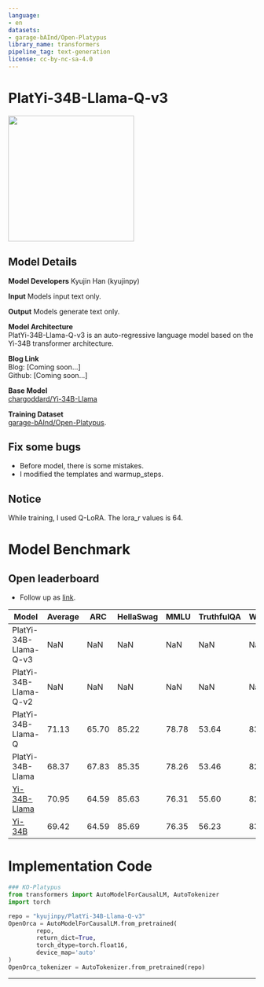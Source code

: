 ```yaml
---
language:
- en
datasets:
- garage-bAInd/Open-Platypus
library_name: transformers
pipeline_tag: text-generation
license: cc-by-nc-sa-4.0
---
```


# **PlatYi-34B-Llama-Q-v3**  
<img src='./PlatYi.png' width=256>

## Model Details

**Model Developers** Kyujin Han (kyujinpy)

**Input** Models input text only.

**Output** Models generate text only.

**Model Architecture**   
PlatYi-34B-Llama-Q-v3 is an auto-regressive language model based on the Yi-34B transformer architecture.  

**Blog Link**  
Blog: [Coming soon...]  
Github: [Coming soon...]   

**Base Model**    
[chargoddard/Yi-34B-Llama](https://huggingface.co/chargoddard/Yi-34B-Llama)   

**Training Dataset**    
[garage-bAInd/Open-Platypus](https://huggingface.co/datasets/garage-bAInd/Open-Platypus).  
   
## Fix some bugs   
- Before model, there is some mistakes.  
- I modified the templates and warmup_steps.   

## Notice  
While training, I used Q-LoRA.
The lora_r values is 64.  


# **Model Benchmark**

## Open leaderboard
- Follow up as [link](https://huggingface.co/spaces/HuggingFaceH4/open_llm_leaderboard).  

| Model | Average | ARC | HellaSwag | MMLU | TruthfulQA | Winogrande | GSM8K |
| --- | --- | --- | --- | --- | --- | --- | --- |
| PlatYi-34B-Llama-Q-v3 | NaN | NaN | NaN | NaN | NaN | NaN | NaN |
| PlatYi-34B-Llama-Q-v2 | NaN | NaN | NaN | NaN | NaN | NaN | NaN |
| PlatYi-34B-Llama-Q | 71.13 | 65.70 | 85.22 | 78.78 | 53.64 | 83.03 | 60.42 |
| PlatYi-34B-Llama | 68.37 | 67.83 | 85.35 | 78.26 | 53.46 | 82.87 | 42.46 |
| [Yi-34B-Llama](https://huggingface.co/chargoddard/Yi-34B-Llama) | 70.95 | 64.59 | 85.63 | 76.31 | 55.60 | 82.79 | 60.80 |
| [Yi-34B](https://huggingface.co/01-ai/Yi-34B) | 69.42 | 64.59 | 85.69 | 76.35 | 56.23 | 83.03 | 50.64 |
  
  
# Implementation Code
```python
### KO-Platypus
from transformers import AutoModelForCausalLM, AutoTokenizer
import torch

repo = "kyujinpy/PlatYi-34B-Llama-Q-v3"
OpenOrca = AutoModelForCausalLM.from_pretrained(
        repo,
        return_dict=True,
        torch_dtype=torch.float16,
        device_map='auto'
)
OpenOrca_tokenizer = AutoTokenizer.from_pretrained(repo)
```

---